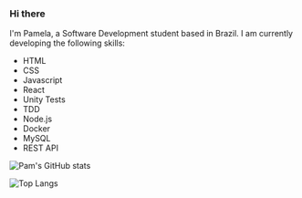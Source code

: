 ### Hi there 

I'm Pamela, a Software Development student based in Brazil.
I am currently developing the following skills:

- HTML
- CSS
- Javascript
- React
- Unity Tests
- TDD
- Node.js
- Docker
- MySQL
- REST API

![Pam's GitHub stats](https://github-readme-stats.vercel.app/api?username=pamelamonteiro&show_icons=true&theme=dracula)

![Top Langs](https://github-readme-stats.vercel.app/api/top-langs/?username=pamelamonteiro&layout=compact&theme=dracula)
